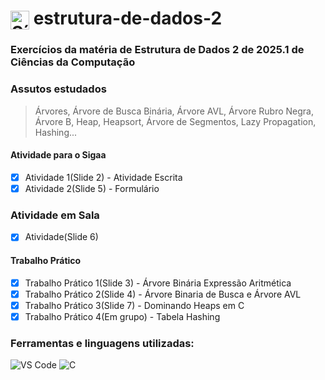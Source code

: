 <h1>
  <img src="https://cdn.jsdelivr.net/gh/devicons/devicon/icons/c/c-original.svg" alt="Símbolo C" width="30" style="vertical-align: middle;">
  estrutura-de-dados-2
</h1>

### Exercícios da matéria de Estrutura de Dados 2 de 2025.1 de Ciências da Computação

### Assutos estudados
>Árvores, Árvore de Busca Binária, Árvore AVL, Árvore Rubro Negra, Árvore B, Heap, Heapsort, Árvore de Segmentos, Lazy Propagation, Hashing...

#### Atividade para o Sigaa
- [x] Atividade 1(Slide 2) - Atividade Escrita
- [x] Atividade 2(Slide 5) - Formulário

### Atividade em Sala
- [x] Atividade(Slide 6)

#### Trabalho Prático
- [x] Trabalho Prático 1(Slide 3) - Árvore Binária Expressão Aritmética 
- [x] Trabalho Prático 2(Slide 4) - Árvore Binaria de Busca e Árvore AVL
- [x] Trabalho Prático 3(Slide 7) - Dominando Heaps em C
- [x] Trabalho Prático 4(Em grupo) - Tabela Hashing

### Ferramentas e linguagens utilizadas:
<div>
  <img src="https://img.shields.io/badge/-VS%20Code-007ACC?logo=visual-studio-code&logoColor=white&style=flat" alt="VS Code">
  <img src="https://img.shields.io/badge/-C-00599C?logo=c&logoColor=white&style=flat" alt="C">
</div>
